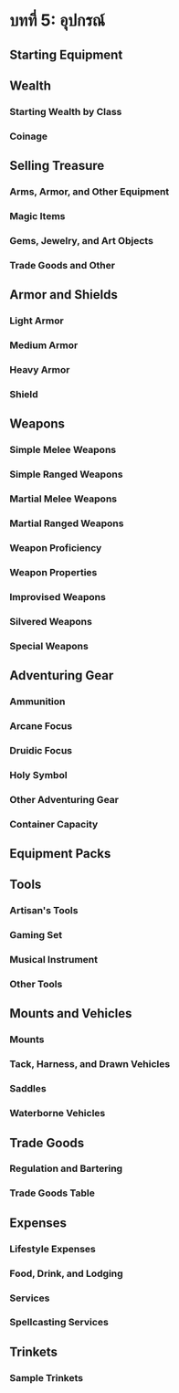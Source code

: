 # บทที่ 5: อุปกรณ์

## Starting Equipment

## Wealth

### Starting Wealth by Class

### Coinage

## Selling Treasure

### Arms, Armor, and Other Equipment

### Magic Items

### Gems, Jewelry, and Art Objects

### Trade Goods and Other

## Armor and Shields

### Light Armor

### Medium Armor

### Heavy Armor

### Shield

## Weapons

### Simple Melee Weapons

### Simple Ranged Weapons

### Martial Melee Weapons

### Martial Ranged Weapons

### Weapon Proficiency

### Weapon Properties

### Improvised Weapons

### Silvered Weapons

### Special Weapons

## Adventuring Gear

### Ammunition

### Arcane Focus

### Druidic Focus

### Holy Symbol

### Other Adventuring Gear

### Container Capacity

## Equipment Packs

## Tools

### Artisan's Tools

### Gaming Set

### Musical Instrument

### Other Tools

## Mounts and Vehicles

### Mounts

### Tack, Harness, and Drawn Vehicles

### Saddles

### Waterborne Vehicles

## Trade Goods

### Regulation and Bartering

### Trade Goods Table

## Expenses

### Lifestyle Expenses

### Food, Drink, and Lodging

### Services

### Spellcasting Services

## Trinkets

### Sample Trinkets

